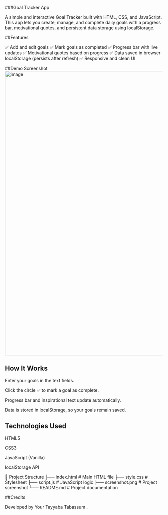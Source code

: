 ###Goal Tracker App

A simple and interactive Goal Tracker built with HTML, CSS, and JavaScript.
This app lets you create, manage, and complete daily goals with a progress bar, motivational quotes, and persistent data storage using localStorage.

##Features

✅ Add and edit goals
✅ Mark goals as completed
✅ Progress bar with live updates
✅ Motivational quotes based on progress
✅ Data saved in browser localStorage (persists after refresh)
✅ Responsive and clean UI

##Demo Screenshot
<img width="1893" height="905" alt="image" src="https://github.com/user-attachments/assets/da8cc822-7872-43ea-b6db-179dcfab7484" />

## How It Works

Enter your goals in the text fields.

Click the circle ✅ to mark a goal as complete.

Progress bar and inspirational text update automatically.

Data is stored in localStorage, so your goals remain saved.

## Technologies Used

HTML5

CSS3

JavaScript (Vanilla)

localStorage API

📂 Project Structure
├── index.html        # Main HTML file
├── style.css         # Stylesheet
├── script.js         # JavaScript logic
├── screenshot.png    # Project screenshot
└── README.md         # Project documentation

 ##Credits

Developed by Your Tayyaba Tabassum
.
